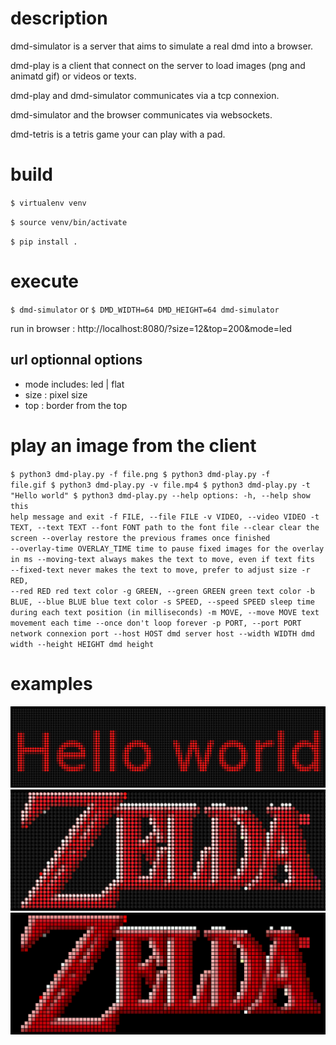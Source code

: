 # description
dmd-simulator is a server that aims to simulate a real dmd into a browser.

dmd-play is a client that connect on the server to load images (png and animatd gif) or videos or texts.

dmd-play and dmd-simulator communicates via a tcp connexion.

dmd-simulator and the browser communicates via websockets.

dmd-tetris is a tetris game your can play with a pad.

# build
``$ virtualenv venv``

``$ source venv/bin/activate``

``$ pip install .``

# execute
``$ dmd-simulator``
or
``$ DMD_WIDTH=64 DMD_HEIGHT=64 dmd-simulator``

run in browser : http://localhost:8080/?size=12&top=200&mode=led

## url optionnal options
- mode includes: led | flat
- size : pixel size
- top  : border from the top

# play an image from the client
<code>$ python3 dmd-play.py -f file.png
$ python3 dmd-play.py -f file.gif
$ python3 dmd-play.py -v file.mp4
$ python3 dmd-play.py -t "Hello world"
$ python3 dmd-play.py --help
options:
  -h, --help            show this help message and exit
  -f FILE, --file FILE
  -v VIDEO, --video VIDEO
  -t TEXT, --text TEXT
  --font FONT           path to the font file
  --clear               clear the screen
  --overlay             restore the previous frames once finished
  --overlay-time OVERLAY_TIME
                        time to pause fixed images for the overlay in ms
  --moving-text         always makes the text to move, even if text fits
  --fixed-text          never makes the text to move, prefer to adjust size
  -r RED, --red RED     red text color
  -g GREEN, --green GREEN
                        green text color
  -b BLUE, --blue BLUE  blue text color
  -s SPEED, --speed SPEED
                        sleep time during each text position (in milliseconds)
  -m MOVE, --move MOVE  text movement each time
  --once                don't loop forever
  -p PORT, --port PORT  network connexion port
  --host HOST           dmd server host
  --width WIDTH         dmd width
  --height HEIGHT       dmd height
</code>

# examples
![Alt text](demo/helloworld.png "Hello world")
![Alt text](demo/zelda_led.png "zelda led")
![Alt text](demo/zelda_flat.png "zelda flat")
